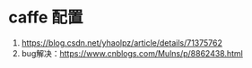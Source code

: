 # caffe 配置

1. https://blog.csdn.net/yhaolpz/article/details/71375762
2. bug解决：https://www.cnblogs.com/Mulns/p/8862438.html